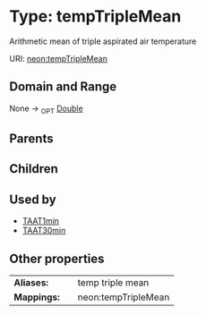 
# Type: tempTripleMean


Arithmetic mean of triple aspirated air temperature

URI: [neon:tempTripleMean](https://data.neonscience.org/tempTripleMean)


## Domain and Range

None ->  <sub>OPT</sub> [Double](types/Double.md)

## Parents


## Children


## Used by

 * [TAAT1min](TAAT1min.md)
 * [TAAT30min](TAAT30min.md)

## Other properties

|  |  |  |
| --- | --- | --- |
| **Aliases:** | | temp triple mean |
| **Mappings:** | | neon:tempTripleMean |

